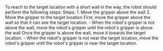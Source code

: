 To reach to the target location with a short wall in the way, the robot should perform the following steps:
    Steps: 1. Move the gripper above the wall  2. Move the gripper to the target location
    First, move the gripper above the wall so that it can see the target location. 
    - When the robot's gripper is not above the wall, move the robot's gripper until the robot's gripper is above the wall
    Once the gripper is above the wall, move it towards the target location. 
    - When the robot's gripper is not near the target location, move the robot's gripper until the robot's gripper is near the target location.